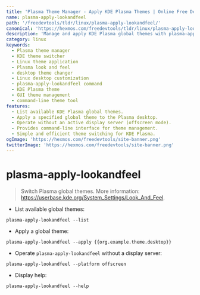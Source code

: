 ```yaml
---
title: 'Plasma Theme Manager - Apply KDE Plasma Themes | Online Free DevTools by Hexmos'
name: plasma-apply-lookandfeel
path: '/freedevtools/tldr/linux/plasma-apply-lookandfeel/'
canonical: 'https://hexmos.com/freedevtools/tldr/linux/plasma-apply-lookandfeel/'
description: 'Manage and apply KDE Plasma global themes with plasma-apply-lookandfeel.  List available themes, apply specific themes, and operate without a display server. Free online tool, no registration required.'
category: linux
keywords:
  - Plasma theme manager
  - KDE theme switcher
  - Linux theme application
  - Plasma look and feel
  - desktop theme changer
  - Linux desktop customization
  - plasma-apply-lookandfeel command
  - KDE Plasma theme
  - GUI theme management
  - command-line theme tool
features:
  - List available KDE Plasma global themes.
  - Apply a specified global theme to the Plasma desktop.
  - Operate without an active display server (offscreen mode).
  - Provides command-line interface for theme management.
  - Simple and efficient theme switching for KDE Plasma.
ogImage: 'https://hexmos.com/freedevtools/site-banner.png'
twitterImage: 'https://hexmos.com/freedevtools/site-banner.png'
---
```


# plasma-apply-lookandfeel

> Switch Plasma global themes.
> More information: <https://userbase.kde.org/System_Settings/Look_And_Feel>.

- List available global themes:

`plasma-apply-lookandfeel --list`

- Apply a global theme:

`plasma-apply-lookandfeel --apply {{org.example.theme.desktop}}`

- Operate `plasma-apply-lookandfeel` without a display server:

`plasma-apply-lookandfeel --platform offscreen`

- Display help:

`plasma-apply-lookandfeel --help`
